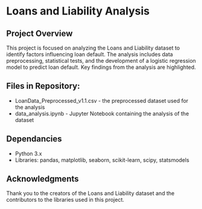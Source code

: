 # Loans and Liability Analysis 
## Project Overview
This project is focused on analyzing the Loans and Liability dataset to identify factors influencing loan default. The analysis includes data preprocessing, statistical tests, and the development of a logistic regression model to predict loan default. Key findings from the analysis are highlighted.
## Files in Repository:
- LoanData_Preprocessed_v1.1.csv - the preprocessed dataset used for the analysis
- data_analysis.ipynb - Jupyter Notebook containing the analysis of the dataset
## Dependancies
- Python 3.x
- Libraries: pandas, matplotlib, seaborn, scikit-learn, scipy, statsmodels
## Acknowledgments
Thank you to the creators of the Loans and Liability dataset and the contributors to the libraries used in this project.

